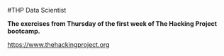 #THP Data Scientist

**The exercises from Thursday of the first week of The Hacking Project bootcamp.**

https://www.thehackingproject.org
